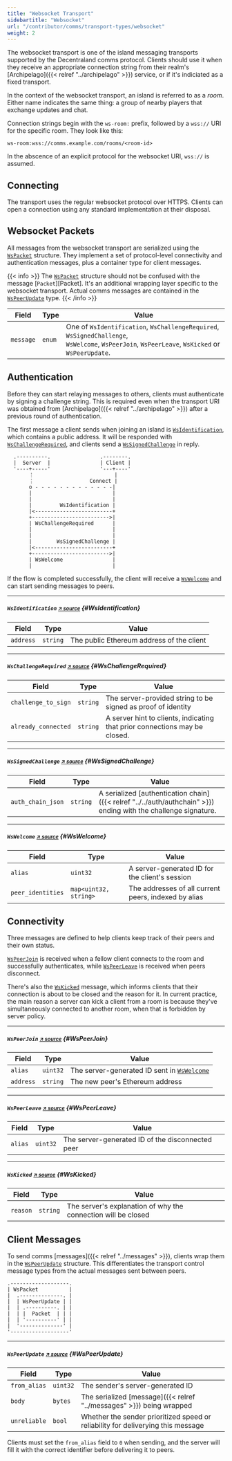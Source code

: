 ```yaml
---
title: "Websocket Transport"
sidebartitle: "Websocket"
url: "/contributor/comms/transport-types/websocket"
weight: 2
---
```


The websocket transport is one of the island messaging transports supported by the Decentraland comms protocol. Clients should use it when they receive an appropriate connection string from their realm's [Archipelago]({{< relref "../archipelago" >}}) service, or if it's indiciated as a fixed transport.

In the context of the websocket transport, an island is referred to as a _room_. Either name indicates the same thing: a group of nearby players that exchange updates and chat.

Connection strings begin with the `ws-room:` prefix, followed by a `wss://` URI for the specific room. They look like this:

```
ws-room:wss://comms.example.com/rooms/<room-id>
```

In the abscence of an explicit protocol for the websocket URI, `wss://` is assumed.

## Connecting

The transport uses the regular websocket protocol over HTTPS. Clients can open a connection using any standard implementation at their disposal.

## Websocket Packets

All messages from the websocket transport are serialized using the [`WsPacket`][WsPacket] structure. They implement a set of protocol-level connectivity and authentication messages, plus a container type for client messages.

{{< info >}}
The [`WsPacket`](#WsPacket) structure should not be confused with the message [`Packet`][Packet]. It's an additional wrapping layer specific to the websocket transport. Actual comms messages are contained in the [`WsPeerUpdate`](#WsPeerUpdate) type.
{{< /info >}}

| Field     | Type   | Value                                                                                                                                              |
| --------- | ------ | -------------------------------------------------------------------------------------------------------------------------------------------------- |
| `message` | `enum` | One of `WsIdentification`, `WsChallengeRequired`, `WsSignedChallenge`, <br>`WsWelcome`, `WsPeerJoin`, `WsPeerLeave`, `WsKicked` or `WsPeerUpdate`. |

## Authentication

Before they can start relaying messages to others, clients must authenticate by signing a challenge string. This is required even when the transport URI was obtained from [Archipelago]({{< relref "../archipelago" >}}) after a previous round of authentication.

The first message a client sends when joining an island is [`WsIdentification`][WsIdentification], which contains a public address. It will be responded with [`WsChallengeRequired`](#WsChallengeRequired), and clients send a [`WsSignedChallenge`](#WsSignedChallenge) in reply.

```goat
  .----------.                .--------.
  |  Server  |                | Client |
  '----+-----'                '---+----'
       ⋮                          |
       ⋮                  Connect |
       o - - - - - - - - - - - - -|
       |                          |
       |                          |
       |         WsIdentification |
       |<-------------------------+
       +------------------------->|
       | WsChallengeRequired      |
       |                          |
       |                          |
       |        WsSignedChallenge |
       |<-------------------------+
       +------------------------->|
       | WsWelcome                |
       |                          |
```

If the flow is completed successfully, the client will receive a [`WsWelcome`](#WsWelcome) and can start sending messages to peers.

---

##### `WsIdentification` <small>[↗ source][WsIdentification]</small> {#WsIdentification}

| Field     | Type     | Value                                     |
| --------- | -------- | ----------------------------------------- |
| `address` | `string` | The public Ethereum address of the client |

---

##### `WsChallengeRequired` <small>[↗ source][WsChallengeRequired]</small> {#WsChallengeRequired}

| Field               | Type     | Value                                                                      |
| ------------------- | -------- | -------------------------------------------------------------------------- |
| `challenge_to_sign` | `string` | The server-provided string to be signed as proof of identity               |
| `already_connected` | `string` | A server hint to clients, indicating that prior connections may be closed. |

---

##### `WsSignedChallenge` <small>[↗ source][WsSignedChallenge]</small> {#WsSignedChallenge}

| Field             | Type     | Value                                                                                                           |
| ----------------- | -------- | --------------------------------------------------------------------------------------------------------------- |
| `auth_chain_json` | `string` | A serialized [authentication chain]({{< relref "../../auth/authchain" >}}) ending with the challenge signature. |

---

##### `WsWelcome` <small>[↗ source][WsWelcome]</small> {#WsWelcome}

| Field             | Type                  | Value                                                |
| ----------------- | --------------------- | ---------------------------------------------------- |
| `alias`           | `uint32`              | A server-generated ID for the client's session       |
| `peer_identities` | `map<uint32, string>` | The addresses of all current peers, indexed by alias |

## Connectivity

Three messages are defined to help clients keep track of their peers and their own status.

[`WsPeerJoin`](#WsPeerJoin) is received when a fellow client connects to the room and successfully authenticates, while [`WsPeerLeave`](#WsPeerLeave) is received when peers disconnect.

There's also the [`WsKicked`](#WsKicked) message, which informs clients that their connection is about to be closed and the reason for it. In current practice, the main reason a server can kick a client from a room is because they've simultaneously connected to another room, when that is forbidden by server policy.

---

##### `WsPeerJoin` <small>[↗ source][WsPeerJoin]</small> {#WsPeerJoin}

| Field     | Type     | Value                                                     |
| --------- | -------- | --------------------------------------------------------- |
| `alias`   | `uint32` | The server-generated ID sent in [`WsWelcome`](#WsWelcome) |
| `address` | `string` | The new peer's Ethereum address                           |

---

##### `WsPeerLeave` <small>[↗ source][WsPeerLeave]</small> {#WsPeerLeave}

| Field   | Type     | Value                                            |
| ------- | -------- | ------------------------------------------------ |
| `alias` | `uint32` | The server-generated ID of the disconnected peer |

---

##### `WsKicked` <small>[↗ source][WsKicked]</small> {#WsKicked}

| Field    | Type     | Value                                                         |
| -------- | -------- | ------------------------------------------------------------- |
| `reason` | `string` | The server's explanation of why the connection will be closed |

## Client Messages

To send comms [messages]({{< relref "../messages" >}}), clients wrap them in the [`WsPeerUpdate`](#WsPeerUpdate) structure. This differentiates the transport control message types from the actual messages sent between peers.

```goat
.-------------------.
| WsPacket          |
|  .--------------. |
|  | WsPeerUpdate | |
|  | .----------. | |
|  | |  Packet  | | |
|  | '----------' | |
|  '--------------' |
'-------------------'
```

---

##### `WsPeerUpdate` <small>[↗ source][WsPeerUpdate]</small> {#WsPeerUpdate}

| Field        | Type     | Value                                                                            |
| ------------ | -------- | -------------------------------------------------------------------------------- |
| `from_alias` | `uint32` | The sender's server-generated ID                                                 |
| `body`       | `bytes`  | The serialized [message]({{< relref "../messages" >}}) being wrapped             |
| `unreliable` | `bool`   | Whether the sender prioritized speed or reliability for deliverying this message |

Clients must set the `from_alias` field to `0` when sending, and the server will fill it with the correct identifier before delivering it to peers.

[WsWelcome]: https://github.com/decentraland/protocol/blob/c48ea0aa00d8173084571552463a6a05a7f49636/proto/decentraland/kernel/comms/rfc5/ws_comms.proto#L11
[WsPeerJoin]: https://github.com/decentraland/protocol/blob/c48ea0aa00d8173084571552463a6a05a7f49636/proto/decentraland/kernel/comms/rfc5/ws_comms.proto#L19
[WsPeerLeave]: https://github.com/decentraland/protocol/blob/c48ea0aa00d8173084571552463a6a05a7f49636/proto/decentraland/kernel/comms/rfc5/ws_comms.proto#L27
[WsPeerUpdate]: https://github.com/decentraland/protocol/blob/c48ea0aa00d8173084571552463a6a05a7f49636/proto/decentraland/kernel/comms/rfc5/ws_comms.proto#L34
[WsChallengeRequired]: https://github.com/decentraland/protocol/blob/c48ea0aa00d8173084571552463a6a05a7f49636/proto/decentraland/kernel/comms/rfc5/ws_comms.proto#L48
[WsSignedChallenge]: https://github.com/decentraland/protocol/blob/c48ea0aa00d8173084571552463a6a05a7f49636/proto/decentraland/kernel/comms/rfc5/ws_comms.proto#L56
[WsIdentification]: https://github.com/decentraland/protocol/blob/c48ea0aa00d8173084571552463a6a05a7f49636/proto/decentraland/kernel/comms/rfc5/ws_comms.proto#L64
[WsKicked]: https://github.com/decentraland/protocol/blob/c48ea0aa00d8173084571552463a6a05a7f49636/proto/decentraland/kernel/comms/rfc5/ws_comms.proto#L74
[WsPacket]: https://github.com/decentraland/protocol/blob/c48ea0aa00d8173084571552463a6a05a7f49636/proto/decentraland/kernel/comms/rfc5/ws_comms.proto#L78
